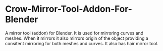 # Crow-Mirror-Tool-Addon-For-Blender
A mirror tool (addon) for Blender. It is used for mirroring curves and meshes. When it mirrors it also mirrors origin of the object providing a consitent mirroring for both meshes and curves. It also has hair mirror tool.
